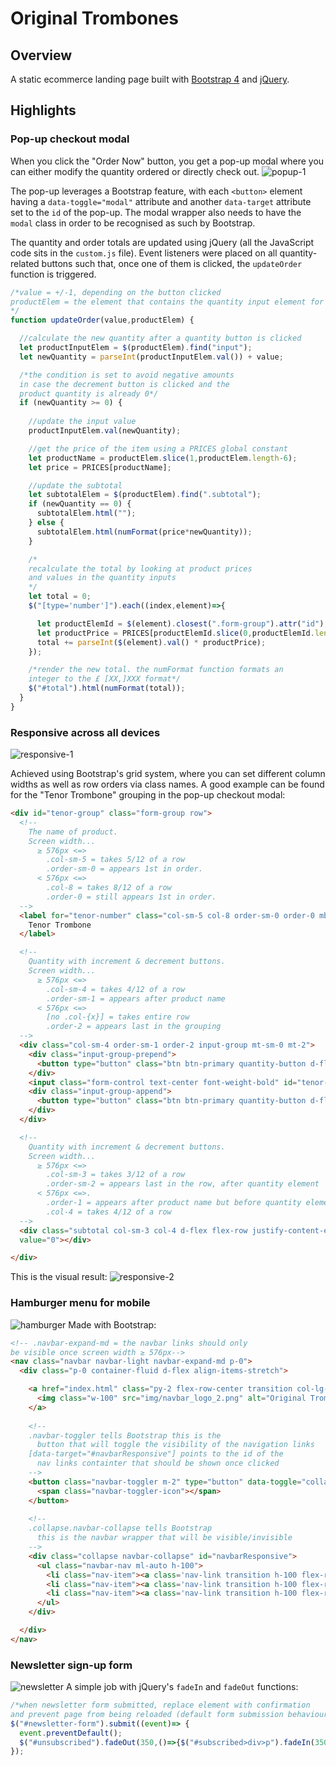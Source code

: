 # Original Trombones

## Overview
A static ecommerce landing page built with [Bootstrap 4](https://getbootstrap.com/docs/4.0/getting-started/introduction/) and [jQuery](https://jquery.com/).

## Highlights

### Pop-up checkout modal
When you click the "Order Now" button, you get a pop-up modal where you can either modify the quantity ordered or directly check out.
![popup-1](./demo/popup_1.gif)

The pop-up leverages a Bootstrap feature, with each `<button>` element having a `data-toggle="modal"` attribute and another `data-target` attribute set to the `id` of the pop-up. The modal wrapper also needs to have the `modal` class in order to be recognised as such by Bootstrap.

The quantity and order totals are updated using jQuery (all the JavaScript code sits in the `custom.js` file). Event listeners were placed on all quantity-related buttons such that, once one of them is clicked, the `updateOrder` function is triggered.
```js
/*value = +/-1, depending on the button clicked
productElem = the element that contains the quantity input element for a given product
*/
function updateOrder(value,productElem) {

  //calculate the new quantity after a quantity button is clicked
  let productInputElem = $(productElem).find("input");
  let newQuantity = parseInt(productInputElem.val()) + value;

  /*the condition is set to avoid negative amounts
  in case the decrement button is clicked and the
  product quantity is already 0*/
  if (newQuantity >= 0) {
    
    //update the input value
    productInputElem.val(newQuantity);

    //get the price of the item using a PRICES global constant
    let productName = productElem.slice(1,productElem.length-6);
    let price = PRICES[productName];

    //update the subtotal
    let subtotalElem = $(productElem).find(".subtotal");
    if (newQuantity == 0) {
      subtotalElem.html("");
    } else {
      subtotalElem.html(numFormat(price*newQuantity));
    }

    /*
    recalculate the total by looking at product prices
    and values in the quantity inputs
    */
    let total = 0;
    $("[type='number']").each((index,element)=>{

      let productElemId = $(element).closest(".form-group").attr("id");
      let productPrice = PRICES[productElemId.slice(0,productElemId.length-6)];
      total += parseInt($(element).val() * productPrice);
    });

    /*render the new total. the numFormat function formats an
    integer to the £ [XX,]XXX format*/
    $("#total").html(numFormat(total));
  }
}
```

### Responsive across all devices
![responsive-1](./demo/responsive_1.gif)

Achieved using Bootstrap's grid system, where you can set different column widths as well as row orders via class names. A good example can be found for the "Tenor Trombone" grouping in the pop-up checkout modal:
```html
<div id="tenor-group" class="form-group row">
  <!--
    The name of product.
    Screen width...
      ≥ 576px <=> 
        .col-sm-5 = takes 5/12 of a row
        .order-sm-0 = appears 1st in order.
      < 576px <=>
        .col-8 = takes 8/12 of a row
        .order-0 = still appears 1st in order.
  -->
  <label for="tenor-number" class="col-sm-5 col-8 order-sm-0 order-0 mb-0 flex-row-center">
    Tenor Trombone
  </label>

  <!--
    Quantity with increment & decrement buttons.
    Screen width...
      ≥ 576px <=>
        .col-sm-4 = takes 4/12 of a row
        .order-sm-1 = appears after product name
      < 576px <=>
        [no .col-{x}] = takes entire row
        .order-2 = appears last in the grouping 
  -->
  <div class="col-sm-4 order-sm-1 order-2 input-group mt-sm-0 mt-2">
    <div class="input-group-prepend">
      <button type="button" class="btn btn-primary quantity-button d-flex flex-row justify-content-center align-items-center font-weight-bold p-0">-</button>
    </div>
    <input class="form-control text-center font-weight-bold" id="tenor-number" name="tenor-number" min="0" value="0" type="number" disabled>
    <div class="input-group-append">
      <button type="button" class="btn btn-primary quantity-button d-flex flex-row justify-content-center align-items-center font-weight-bold p-0">+</button>
    </div>
  </div>

  <!--
    Quantity with increment & decrement buttons.
    Screen width...
      ≥ 576px <=>
        .col-sm-3 = takes 3/12 of a row
        .order-sm-2 = appears last in the row, after quantity element
      < 576px <=>.
        .order-1 = appears after product name but before quantity element
        .col-4 = takes 4/12 of a row
  -->
  <div class="subtotal col-sm-3 col-4 d-flex flex-row justify-content-end align-items-center order-sm-2 order-1"
  value="0"></div>

</div>
```
This is the visual result:
![responsive-2](./demo/responsive_2.gif)

### Hamburger menu for mobile
![hamburger](./demo/hamburger.gif)
Made with Bootstrap:
```html
<!-- .navbar-expand-md = the navbar links should only 
be visible once screen width ≥ 576px-->
<nav class="navbar navbar-light navbar-expand-md p-0">
  <div class="p-0 container-fluid d-flex align-items-stretch">

    <a href="index.html" class="py-2 flex-row-center transition col-lg-3 col-md-5 col-sm-6 col-9">
      <img class="w-100" src="img/navbar_logo_2.png" alt="Original Trombones" title="Original Trombones">
    </a>
    
    <!--
    .navbar-toggler tells Bootstrap this is the
      button that will toggle the visibility of the navigation links
    [data-target="#navbarResponsive"] points to the id of the
      nav links containter that should be shown once clicked
    -->
    <button class="navbar-toggler m-2" type="button" data-toggle="collapse" data-target="#navbarResponsive" aria-controls="navbarSupportedContent" aria-expanded="false" aria-label="Toggle navigation">
      <span class="navbar-toggler-icon"></span>
    </button>
    
    <!--
    .collapse.navbar-collapse tells Bootstrap
      this is the navbar wrapper that will be visible/invisible
    -->
    <div class="collapse navbar-collapse" id="navbarResponsive">
      <ul class="navbar-nav ml-auto h-100">
        <li class="nav-item"><a class='nav-link transition h-100 flex-row-center justify-content-end px-4' href="#feature-list"><span>Features</span></a></li>
        <li class="nav-item"><a class='nav-link transition h-100 flex-row-center justify-content-end px-4' href="#video-section"><span>How it works</span></a></li>
        <li class="nav-item"><a class='nav-link transition h-100 flex-row-center justify-content-end px-4' href="#pricing"><span>Pricing</span></a></li>
      </ul>
    </div>

  </div>
</nav>
``` 

### Newsletter sign-up form
![newsletter](./demo/newsletter.gif)
A simple job with jQuery's `fadeIn` and `fadeOut` functions:
```js
/*when newsletter form submitted, replace element with confirmation
and prevent page from being reloaded (default form submission behaviour)*/
$("#newsletter-form").submit((event)=> {
  event.preventDefault();
  $("#unsubscribed").fadeOut(350,()=>{$("#subscribed>div>p").fadeIn(350)});
});
```
